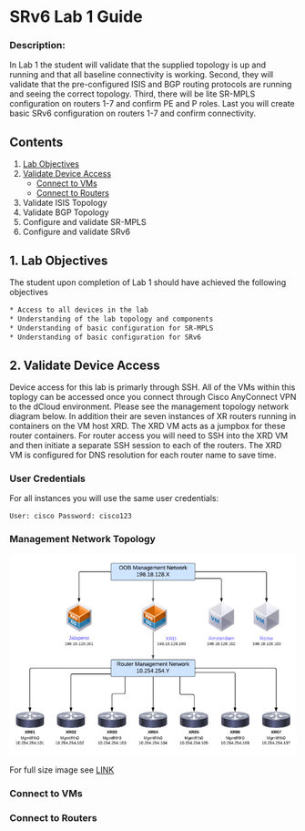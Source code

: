 # SRv6 Lab 1 Guide

### Description: 
In Lab 1 the student will validate that the supplied topology is up and running and that all baseline 
connectivity is working. Second, they will validate that the pre-configured ISIS and BGP routing protocols are running and 
seeing the correct topology. Third, there will be lite SR-MPLS configuration on routers 1-7 and 
confirm PE and P roles. Last you will create basic SRv6 configuration on routers 1-7 and confirm connectivity. 

## Contents
1. [Lab Objectives](#lab-objectives)
2. [Validate Device Access](#validate-device-access)
    - [Connect to VMs](#connect-to-vms)
    - [Connect to Routers](#connect-to-routers)
3. Validate ISIS Topology
4. Validate BGP Topology
5. Configure and validate SR-MPLS
6. Configure and validate SRv6


## 1. Lab Objectives
The student upon completion of Lab 1 should have achieved the following objectives

    * Access to all devices in the lab
    * Understanding of the lab topology and components
    * Understanding of basic configuration for SR-MPLS
    * Understanding of basic configuration for SRv6
   

## 2. Validate Device Access

Device access for this lab is primarly through SSH. All of the VMs within this toplogy can be accessed once you connect through Cisco AnyConnect VPN to the dCloud environment. Please see the management topology network diagram below. In addition their are seven instances of XR routers running in containers on the VM host XRD. The XRD VM acts as a jumpbox for these router containers. For router access you will need to SSH into the XRD VM and then initiate a separate SSH session to each of the routers. The XRD VM is configured for DNS resolution for each router name to save time.

### User Credentials
For all instances you will use the same user credentials:
```
User: cisco Password: cisco123
```

### Management Network Topology

![Lab Topology Small](/topo_drawings/management-network-medium.png)

For full size image see [LINK](/topo_drawings/management-network.png)

### Connect to VMs


### Connect to Routers
